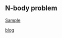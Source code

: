 ## N-body problem

[Sample](https://waynechoidev.github.io/n-body-problem/)

[blog](https://waynechoi.dev/n-body-problem/)
